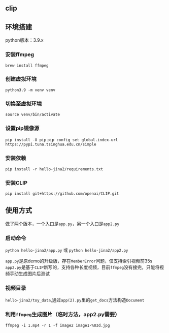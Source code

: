 ## clip

## 环境搭建

python版本：3.9.x

### 安装ffmpeg
`brew install ffmpeg`

### 创建虚拟环境
`python3.9 -m venv venv`

### 切换至虚拟环境
`source venv/bin/activate`

### 设置pip镜像源
`pip install -U pip`
`pip config set global.index-url https://pypi.tuna.tsinghua.edu.cn/simple`

### 安装依赖
`pip install -r hello-jina2/requirements.txt`

### 安装CLIP
`pip install git+https://github.com/openai/CLIP.git`

## 使用方式
做了两个版本，一个入口是`app.py`，另一个入口是`app2.py`

### 启动命令
`python hello-jina2/app.py` 或 `python hello-jina2/app2.py`

`app.py`是原demo的升级版，存在`MemberError`问题，仅支持索引视频前35s
`app2.py`是基于`CLIP`新写的，支持各种长度视频，目前`ffmpeg`没有接完，只能将视频手动生成图片后测试

### 视频目录
`hello-jina2/toy_data`,通过`app(2).py`里的`get_docs`方法构造`Document`

### 利用`ffmpeg`生成图片（临时方法，app2.py需要）
`ffmpeg -i 1.mp4 -r 1 -f image2 image1-%03d.jpg`